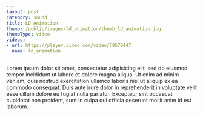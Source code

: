 ```yaml
---
layout: post
category: sound
title: LD Animation
thumb: /public/images/ld_animation/thumb_ld_animation.jpg
thumbType: video
videos:
- url: https://player.vimeo.com/video/79570447
  name: ld_animation
---
```

Lorem ipsum dolor sit amet, consectetur adipisicing elit, sed do eiusmod
tempor incididunt ut labore et dolore magna aliqua. Ut enim ad minim veniam,
quis nostrud exercitation ullamco laboris nisi ut aliquip ex ea commodo
consequat. Duis aute irure dolor in reprehenderit in voluptate velit esse
cillum dolore eu fugiat nulla pariatur. Excepteur sint occaecat cupidatat non
proident, sunt in culpa qui officia deserunt mollit anim id est laborum.